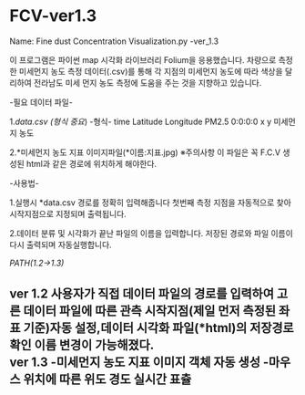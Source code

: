 # FCV-ver1.3
Name: Fine dust Concentration Visualization.py -ver_1.3

이 프로그램은 파이썬 map 시각화 라이브러리 Folium을 응용했습니다.
차량으로 측정한 미세먼지 농도 측정 데이터(.csv)를 통해 각 지점의 미세먼지 농도에 따라
색상을 달리하여 전라남도 미세 먼지 농도 측정에 도움을 주는 것을 지향하고 있습니다.

-필요 데이터 파일-

1.*data.csv (형식 중요*)
-형식-
time	Latitude		Longitude	PM2.5
0:0:0:0	x		        y		    미세먼지 농도

2.*미세먼지 농도 지표 이미지파일(*이름:지표.jpg)
※주의사항
이 파일은 꼭 F.C.V 생성된 html과 같은 경로에 위치하게 해야한다.



-사용법-

1.실행시 *data.csv 경로를 정확히 입력해줍니다
첫번째 측정 지점을 자동적으로 찾아 시작지점으로 지정되며 출력됩니다.

2.데이터 분류 및 시각화가 끝난 파일의 이름을 입력합니다.
저장된 경로와 파일 이름이 다시 출력되며 자동실행합니다.
 

*PATH(1.2->1.3)*

ver 1.2
사용자가 직접 데이터 파일의 경로를 입력하여 고른 데이터 파일에 따른 
관측 시작지점(제일 먼저 측정된 좌표 기준)자동 설정,데이터 시각화 파일(*html)의 저장경로 확인 
이름 변경이 가능해졌다.  
ver 1.3
-미세먼지 농도 지표 이미지 객체 자동 생성
-마우스 위치에 따른 위도 경도 실시간 표츌
-

